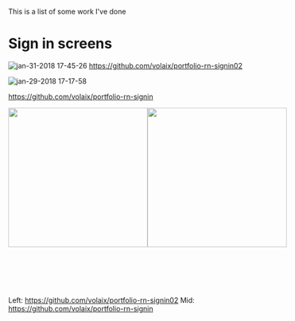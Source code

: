 This is a list of some work I've done
# Sign in screens
![jan-31-2018 17-45-26](https://user-images.githubusercontent.com/16506248/35615954-a42eb0b0-06ae-11e8-8331-8dde2bcf7410.gif)
https://github.com/volaix/portfolio-rn-signin02

![jan-29-2018 17-17-58](https://user-images.githubusercontent.com/16506248/35502604-7bbf0a22-0518-11e8-8e15-8e3e3fa3c127.gif)

https://github.com/volaix/portfolio-rn-signin

<div style="display: flex; flex-direction: row; margin-bottom: 50px">
  <img src="https://user-images.githubusercontent.com/16506248/35615954-a42eb0b0-06ae-11e8-8331-8dde2bcf7410.gif" width="280" />
  <img src="https://user-images.githubusercontent.com/16506248/35502604-7bbf0a22-0518-11e8-8e15-8e3e3fa3c127.gif" width="280" />
</div>
<br /><br />

Left: https://github.com/volaix/portfolio-rn-signin02
Mid: https://github.com/volaix/portfolio-rn-signin
